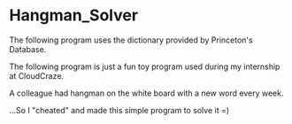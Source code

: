 # Hangman_Solver
The following program uses the dictionary provided by Princeton's Database.

The following program is just a fun toy program used during my internship at CloudCraze.

A colleague had hangman on the white board with a new word every week.

...So I "cheated" and made this simple program to solve it =)
